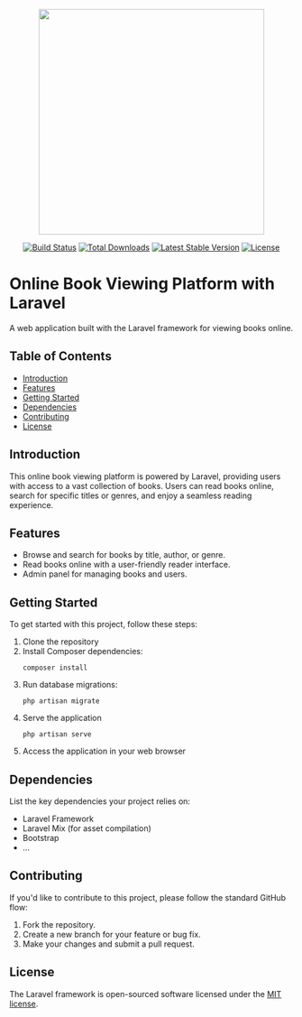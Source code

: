 <p align="center"><a href="https://laravel.com" target="_blank"><img src="https://raw.githubusercontent.com/laravel/art/master/logo-lockup/5%20SVG/2%20CMYK/1%20Full%20Color/laravel-logolockup-cmyk-red.svg" width="400"></a></p>

<p align="center">
<a href="https://travis-ci.org/laravel/framework"><img src="https://travis-ci.org/laravel/framework.svg" alt="Build Status"></a>
<a href="https://packagist.org/packages/laravel/framework"><img src="https://img.shields.io/packagist/dt/laravel/framework" alt="Total Downloads"></a>
<a href="https://packagist.org/packages/laravel/framework"><img src="https://img.shields.io/packagist/v/laravel/framework" alt="Latest Stable Version"></a>
<a href="https://packagist.org/packages/laravel/framework"><img src="https://img.shields.io/packagist/l/laravel/framework" alt="License"></a>
</p>

# Online Book Viewing Platform with Laravel

A web application built with the Laravel framework for viewing books online.

## Table of Contents

- [Introduction](#introduction)
- [Features](#features)
- [Getting Started](#getting-started)
- [Dependencies](#dependencies)
- [Contributing](#contributing)
- [License](#license)

## Introduction

This online book viewing platform is powered by Laravel, providing users with access to a vast collection of books. Users can read books online, search for specific titles or genres, and enjoy a seamless reading experience.

## Features

- Browse and search for books by title, author, or genre.
- Read books online with a user-friendly reader interface.
- Admin panel for managing books and users.


## Getting Started

To get started with this project, follow these steps:

1. Clone the repository
2. Install Composer dependencies:
   ```
   composer install
   ```
3. Run database migrations:
   ```
   php artisan migrate
   ```
 4. Serve the application
    ```
    php artisan serve
    ```
5. Access the application in your web browser

## Dependencies

List the key dependencies your project relies on:
- Laravel Framework
- Laravel Mix (for asset compilation)
- Bootstrap
- ...

## Contributing

If you'd like to contribute to this project, please follow the standard GitHub flow:

1. Fork the repository.
2. Create a new branch for your feature or bug fix.
3. Make your changes and submit a pull request.


## License

The Laravel framework is open-sourced software licensed under the [MIT license](https://opensource.org/licenses/MIT).
